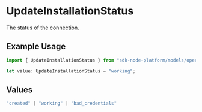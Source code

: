 # UpdateInstallationStatus

The status of the connection.

## Example Usage

```typescript
import { UpdateInstallationStatus } from "sdk-node-platform/models/operations";

let value: UpdateInstallationStatus = "working";
```

## Values

```typescript
"created" | "working" | "bad_credentials"
```